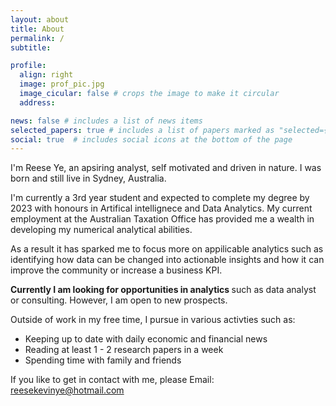 ```yaml
---
layout: about
title: About
permalink: /
subtitle:

profile:
  align: right
  image: prof_pic.jpg
  image_cicular: false # crops the image to make it circular
  address:

news: false # includes a list of news items
selected_papers: true # includes a list of papers marked as "selected={true}"
social: true  # includes social icons at the bottom of the page
---
```


I'm Reese Ye, an apsiring analyst, self motivated and driven in nature. I was born and still live in Sydney, Australia. 

I'm currently a 3rd year student and expected to complete my degree by 2023 with honours in Artifical intellignece and Data Analytics. My current employment at the Australian Taxation Office has provided me a wealth in developing my numerical analytical abilities. 

As a result it has sparked me to focus more on appilicable analytics such as identifying how data can be changed into actionable insights and how it can improve the community or increase a business KPI. 

<b> Currently I am looking for opportunities in analytics </b> such as data analyst or consulting. However, I am open to new prospects. 

Outside of work in my free time, I pursue in various activties such as: 

<ul>
  <li>Keeping up to date with daily economic and financial news</li>
  <li>Reading at least 1 - 2 research papers in a week</li>
  <li>Spending time with family and friends</li>
</ul>


If you like to get in contact with me, please Email: <a href = "mailto: reesekevinye@hotmail.com">reesekevinye@hotmail.com</a>
